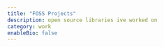 ```yaml
---
title: "FOSS Projects"
description: open source libraries ive worked on
category: work
enableBio: false
---
```

